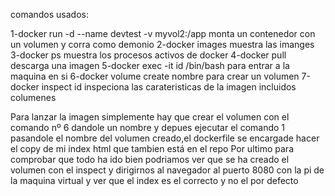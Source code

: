 comandos usados:

1-docker run -d  --name devtest  -v myvol2:/app  monta un contenedor con un volumen  y corra como demonio
2-docker images muestra las imanges
3-docker ps muestra los procesos activos de docker
4-docker pull descarga una imagen 
5-docker exec -it  id /bin/bash para entrar a la maquina en si
6-docker volume create nombre para crear un volumen
7-docker inspect id  inspeciona las carateristicas de la imagen incluidos columenes


Para lanzar la imagen simplemente hay que crear el volumen con el comando nº 6 dandole un nombre
y depues ejecutar el comando 1 pasandole el nombre del volumen creado,el dockerfile se encargade hacer el copy de mi index html que tambien está en el repo
Por ultimo para comprobar que todo ha ido bien podriamos ver que se ha creado el volumen con el inspect y dirigirnos al navegador al puerto 8080 con la pi de la maquina virtual y ver que el index es el correcto y no el por defecto
